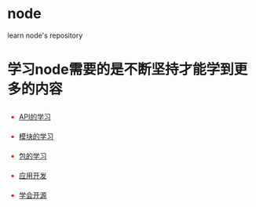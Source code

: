 # node
learn node's repository 
<style>
      ul li{ 
        color:red;
        line-height: 40px;
        
      }
	</style>
<h1>学习node需要的是不断坚持才能学到更多的内容</h1>
<ul>
		<li><a href="">API的学习</a></li>
		<li><a href="">模块的学习</a></li>
		<li><a href="">包的学习</a></li>
		<li><a href="">应用开发</a></li>
		<li><a href="">学会开源</a></li>
	</ul>
